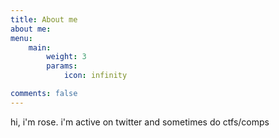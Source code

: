 ```yaml
---
title: About me
about me:
menu:
    main: 
        weight: 3
        params:
            icon: infinity

comments: false
---
```


hi, i'm rose. i'm active on twitter and sometimes do ctfs/comps